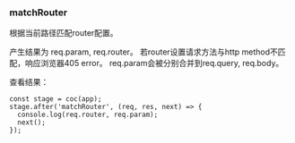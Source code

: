 ### matchRouter

根据当前路径匹配router配置。

产生结果为 req.param, req.router。
若router设置请求方法与http method不匹配，响应浏览器405 error。
req.param会被分别合并到req.query, req.body。

查看结果：
```
const stage = coc(app);
stage.after('matchRouter', (req, res, next) => {
  console.log(req.router, req.param);
  next();
});
```